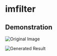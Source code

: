 # imfilter

## Demonstration

![Original Image](https://github.com/jason2506/imfilter/raw/master/lena.png)

![Generated Result](https://github.com/jason2506/imfilter/raw/master/result.png)